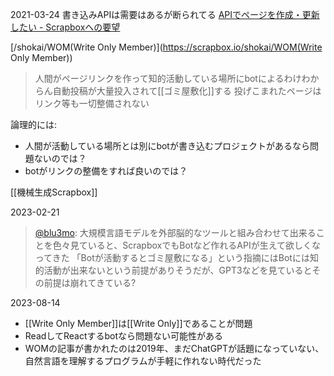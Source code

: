 
2021-03-24
書き込みAPIは需要はあるが断られてる
[APIでページを作成・更新したい - Scrapboxへの要望](https://scrapbox.io/forum-jp/API%E3%81%A7%E3%83%9A%E3%83%BC%E3%82%B8%E3%82%92%E4%BD%9C%E6%88%90%E3%83%BB%E6%9B%B4%E6%96%B0%E3%81%97%E3%81%9F%E3%81%84)

[/shokai/WOM(Write Only Member)](https://scrapbox.io/shokai/WOM(Write Only Member))
> 人間がページリンクを作って知的活動している場所にbotによるわけわからん自動投稿が大量投入されて[[ゴミ屋敷化]]する
> 投げこまれたページはリンク等も一切整備されない

論理的には:
- 人間が活動している場所とは別にbotが書き込むプロジェクトがあるなら問題ないのでは？
- botがリンクの整備をすれば良いのでは？

[[機械生成Scrapbox]]

2023-02-21
> [@blu3mo](https://twitter.com/blu3mo/status/1627843388132278273?s=20): 大規模言語モデルを外部脳的なツールと組み合わせて出来ることを色々見ていると、ScrapboxでもBotなど作れるAPIが生えて欲しくなってきた
> 「Botが活動するとゴミ屋敷になる」という指摘にはBotには知的活動が出来ないという前提がありそうだが、GPT3などを見ているとその前提は崩れてきている?

2023-08-14
- [[Write Only Member]]は[[Write Only]]であることが問題
- ReadしてReactするbotなら問題ない可能性がある
- WOMの記事が書かれたのは2019年、まだChatGPTが話題になっていない、自然言語を理解するプログラムが手軽に作れない時代だった
